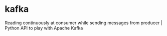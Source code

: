 # kafka
Reading continuously at consumer while sending messages from producer | Python API to play with Apache Kafka
